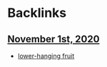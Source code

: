 
# Backlinks
## [November 1st, 2020](<November 1st, 2020.md>)
- [lower-hanging fruit](<lower-hanging fruit.md>)

